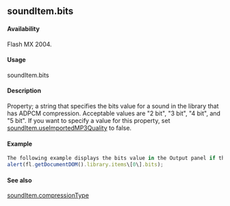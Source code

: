 ## soundItem.bits

#### Availability

Flash MX 2004.

#### Usage

soundItem.bits

#### Description

Property; a string that specifies the bits value for a sound in the library that has ADPCM compression. Acceptable values are "2 bit", "3 bit", "4 bit", and "5 bit".
If you want to specify a value for this property, set [soundItem.useImportedMP3Quality](#!AdobeDocs/developers-animatesdk-docs/test/SoundItem_object/soundIt13.md) to false.

#### Example

```javascript
The following example displays the bits value in the Output panel if the currently selected item in the library has the ADPCM compression type:
alert(fl.getDocumentDOM().library.items\[0\].bits);

```
#### See also

[soundItem.compressionType](#!AdobeDocs/developers-animatesdk-docs/test/SoundItem_object/soundIte2.md)

<span id="soundItem.compressionType" class="anchor"></span>
